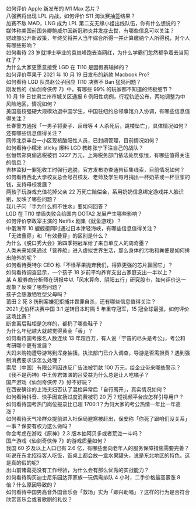 如何评价 Apple 新发布的 M1 Max 芯片？  
八强赛将出现 LPL 内战，如何评价 S11 淘汰赛抽签结果？  
加赛不敌 MAD，LNG 成为 LPL 第二支无缘小组出线队伍，你有什么想说的？  
媒体称美国前国务卿鲍威尔因新冠肺炎并发症去世，有哪些信息可以关注？  
财政部公开新政策，年终奖将并入当年综合所得一并计算缴纳个人所得税，对个人有哪些影响？  
如何看待 23 岁就博士毕业的袁岚峰跑去当网红，为什么学霸们忽然都争着去当网红了？  
为什么大家更愿意接受 LGD 在 TI10 是因假赛输掉的？  
如何评价苹果于 2021 年 10 月 19 日发布的新款 Macbook Pro?  
如何看待 LGD 队员赵公子回应 TI10 决赛不 Ban 猛犸问题？  
刚发售的《仙剑奇侠传 7》中，有哪些 99% 的玩家都不知道的终极细节？  
10 月 19 日甘肃兰州市城关区通报 6 例阳性病例，行程轨迹公布，两地调整为中风险地区，情况如何？  
美国高校强硬大规模劝退中国学生，中国驻纽约总领事馆介入协调，有哪些信息值得关注？  
长春警方通报「一男子将妻子、岳母等 4 人杀死后，跳楼坠亡」，具体情况如何？还有哪些信息值得关注？  
网传北京丰台一小区现核酸阳性人员，已封闭管理，目前情况如何？  
如何看待小糯米 sticky 爆料 LGD 教练张宁下注自己的战队？  
张恒帮郑爽偷逃税被罚 3227 万元，上海税务部门依法处罚张恒，有哪些值得关注的信息？  
吉林监狱一罪犯收工时强行逃脱，官方发布协查通告征集线索，目前情况如何？  
如何看待西北大学校友总会号召校友、老师及学生每月捐出一杯奶茶或一杯豆浆的钱，支持母校发展？  
两孩子玩游戏充值花掉父亲 22 万死亡赔偿金，系用奶奶信息绑定游戏并人脸识别，反映了哪些问题？  
我儿子问「手为什么抓不住水」要如何回答？  
LGD 在 TI10 举盾失败会给国内 DOTA2 发展产生哪些影响？  
如何评价李政宰主演的 Netflix 剧集《鱿鱼游戏》？  
中俄海军 10 艘舰艇同时通过日本津轻海峡，有哪些信息值得关注？  
「无效叠穿」和「有效叠穿」的区别是什么？  
为什么《脱口秀大会》第四季把冠军给了来自单立人的周奇墨？  
人类未来如果通过「营养舱」进入虚拟世界生活，那么身体的污垢和粪便是如何排出舱外的呢？  
如何看待英特尔 CEO 称「不怪苹果抛弃我们，得靠更强的芯片赢回它」？  
如何看待调查显示，一个孩子 18 岁前平均养育支出占家庭支出一半以上？  
某 A 股券商分析师在研报中以「风水算命、阴阳五行」研究股市，如何评价这一现象？反映了哪些问题？  
孩子会感激牺牲型父母吗？  
莆田 2 死 3 伤刑案嫌犯拒捕并畏罪自杀，还有哪些信息值得关注？  
2021 尤伯杯决赛中国 3:1 逆转日本时隔 5 年重夺冠军，15 冠全球最强，如何评价这场比赛？  
断舍离后鞋柜是怎样的，都扔了哪些鞋子？  
为什么年纪越大就越觉得黄金「香」？  
如何看待国考报名人数连续 13 年超百万，有人说「宇宙的尽头是考公」，考公和考研哪个更有发展？  
大妈未购物遭导游骂到浑身抽搐，执法部门已介入调查，导游是否需担责？遇到强制消费要求该怎么处理？  
索尼（中国）有限公司因违反广告法被罚款 100 万元，给企业带来哪些警示？  
《我不是药神》中王传君饰演的吕受益为什么总是让人吃橘子？  
国产游戏《仙剑奇侠传 7》好不好玩？  
在西安确诊的上海夫妇否认了混检异常后「自行离开」，真实情况如何？  
如何看待抖音、快手因宣扬过度消费被罚 20 万？短视频平台应怎样引导用户？  
如何看待国考热门岗位报录比已超 1700:1？为何大家的考公热情一年比一年高涨？  
如何看待天气冷群众提前进入社保局避寒被赶出，保安称「你死了跟咱们没关系」一事？保安有权力这么做吗？  
你会考虑在游戏《原神》2.3 版本抽阿贝多或者荒泷一斗吗？  
国产游戏《仙剑奇侠传 7》的游戏质量如何？  
我国 60 岁及以上人口已有 2.6 亿，有哪些面向老年人的服务保障措施需要完善？  
听说在东北招待客人吃饭，饭桌上都会放一盒水果罐头，说是东北地区的特色。这是真的假的呢?  
出山前诸葛亮没有工作经验，为什么会有那么优秀的实战能力？  
如何看待购买迪士尼乐园达菲家族一玩偶需排队 4 小时，二手价格最高暴涨 8 倍？什么原因导致的？  
如何看待中国男高音外国音乐会「救场」实为「即兴助唱」？这样的行为是否符合欣赏音乐会或者歌剧的礼仪？  
